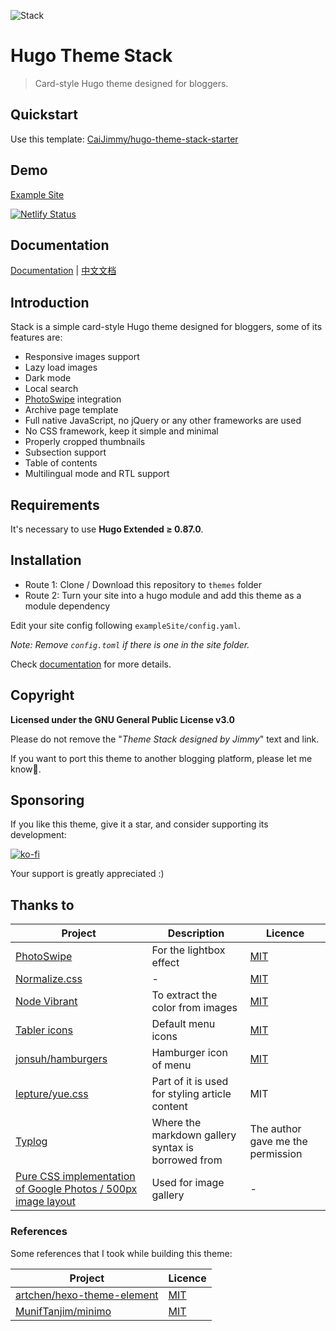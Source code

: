![Stack](https://i.imgur.com/cCiHOGS.jpg)

# Hugo Theme Stack

> Card-style Hugo theme designed for bloggers.

## Quickstart

Use this template:
[CaiJimmy/hugo-theme-stack-starter](https://github.com/CaiJimmy/hugo-theme-stack-starter)

## Demo

[Example Site](https://demo.stack.jimmycai.com/)

[![Netlify Status](https://api.netlify.com/api/v1/badges/a2d2807a-a905-4bcb-97da-8da8d847da3d/deploy-status)](https://app.netlify.com/sites/hugo-theme-stack/deploys)

## Documentation

[Documentation](https://docs.stack.jimmycai.com/) |
[中文文档](https://docs.stack.jimmycai.com/zh/)

## Introduction

Stack is a simple card-style Hugo theme designed for bloggers, some of its
features are:

- Responsive images support
- Lazy load images
- Dark mode
- Local search
- [PhotoSwipe](https://photoswipe.com/) integration
- Archive page template
- Full native JavaScript, no jQuery or any other frameworks are used
- No CSS framework, keep it simple and minimal
- Properly cropped thumbnails
- Subsection support
- Table of contents
- Multilingual mode and RTL support

## Requirements

It's necessary to use **Hugo Extended ≥ 0.87.0**.

## Installation

- Route 1: Clone / Download this repository to `themes` folder
- Route 2: Turn your site into a hugo module and add this theme as a module
  dependency

Edit your site config following `exampleSite/config.yaml`.

_Note: Remove `config.toml` if there is one in the site folder._

Check [documentation](https://docs.stack.jimmycai.com/) for more details.

## Copyright

**Licensed under the GNU General Public License v3.0**

Please do not remove the "_Theme Stack designed by Jimmy_" text and link.

If you want to port this theme to another blogging platform, please let me
know🙏.

## Sponsoring

If you like this theme, give it a star, and consider supporting its development:

[![ko-fi](https://www.ko-fi.com/img/githubbutton_sm.svg)](https://ko-fi.com/C0C530AXX)

Your support is greatly appreciated :)

## Thanks to

| Project                                                                                                      | Description                                        | Licence                                                                      |
| ------------------------------------------------------------------------------------------------------------ | -------------------------------------------------- | ---------------------------------------------------------------------------- |
| [PhotoSwipe](https://photoswipe.com/)                                                                        | For the lightbox effect                            | [MIT](https://github.com/dimsemenov/PhotoSwipe/blob/master/LICENSE)          |
| [Normalize.css](https://github.com/necolas/normalize.css)                                                    | -                                                  | [MIT](https://github.com/necolas/normalize.css/blob/master/LICENSE.md)       |
| [Node Vibrant](https://github.com/Vibrant-Colors/node-vibrant)                                               | To extract the color from images                   | [MIT](https://github.com/Vibrant-Colors/node-vibrant/blob/master/LICENSE.md) |
| [Tabler icons](https://github.com/tabler/tabler-icons)                                                       | Default menu icons                                 | [MIT](https://github.com/tabler/tabler-icons/blob/master/LICENSE)            |
| [jonsuh/hamburgers](https://github.com/jonsuh/hamburgers)                                                    | Hamburger icon of menu                             | [MIT](https://github.com/jonsuh/hamburgers/blob/master/LICENSE)              |
| [lepture/yue.css](https://github.com/lepture/yue.css)                                                        | Part of it is used for styling article content     | MIT                                                                          |
| [Typlog](https://typlog.com/)                                                                                | Where the markdown gallery syntax is borrowed from | The author gave me the permission                                            |
| [Pure CSS implementation of Google Photos / 500px image layout](https://github.com/xieranmaya/blog/issues/6) | Used for image gallery                             | -                                                                            |

### References

Some references that I took while building this theme:

| Project                                                                     | Licence                                                                  |
| --------------------------------------------------------------------------- | ------------------------------------------------------------------------ |
| [artchen/hexo-theme-element](https://github.com/artchen/hexo-theme-element) | [MIT](https://github.com/artchen/hexo-theme-element/blob/master/LICENSE) |
| [MunifTanjim/minimo](https://github.com/MunifTanjim/minimo)                 | [MIT](https://github.com/MunifTanjim/minimo/blob/master/LICENSE)         |
